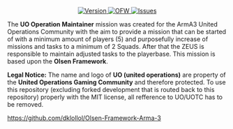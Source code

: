<p align="center">
    <a href="https://github.com/PaxJaromeMalues/uo_operation_maintainer/releases/latest">
        <img src="https://img.shields.io/badge/Version-0.0.1-red.svg" alt="Version">
    </a>
	<a href="https://github.com/dklollol/Olsen-Framework-Arma-3/releases/tag/v3.3.3">
        <img src="https://img.shields.io/badge/OFW-3.3.3-blue.svg" alt="OFW">
    </a>
    <a href="https://github.com/PaxJaromeMalues/uo_operation_maintainer/issues">
        <img src="https://img.shields.io/github/issues-raw/PaxJaromeMalues/uo_operation_maintainer.svg?label=Issues" alt="Issues">
    </a>
</p>

The **UO Operation Maintainer** mission was created for the ArmA3 United Operations Community with the aim to provide a mission that can be started of with a minimum amount of players (5) and purposefully increase of missions and tasks to a minimum of 2 Squads. After that the ZEUS is responsible to maintain adjusted tasks to the playerbase.
This mission is based upon the **Olsen Framework**.

**Legal Notice:**
The name and logo of **UO (united operations)** are property of the **United Operations Gaming Community** and therefore protected.
To use this repository (excluding forked development that is routed back to this repository) properly with the MIT license, all refference to UO/UOTC has to be removed.

https://github.com/dklollol/Olsen-Framework-Arma-3